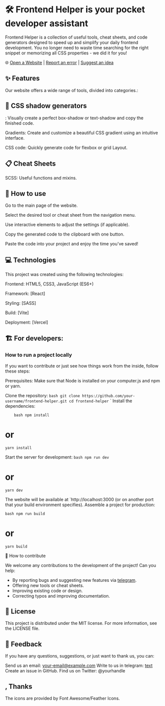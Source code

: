 <h1>🛠️ Frontend Helper is your pocket developer assistant</h1>
<p>
Frontend Helper is a collection of useful tools, cheat sheets, and code generators designed to speed up and simplify your daily frontend development. You no longer need to waste time searching for the right snippet or memorizing all CSS properties - we did it for you!
</p>

🌐 <a href="https://help-end.vercel.app/home">Open a Website</a> | <a href="https://t.me/IIddeeaas ">Report an error</a> | <a href="https://t.me/IIddeeaas ">Suggest an idea</a>

<h2>✨ Features</h2>
Our website offers a wide range of tools, divided into categories.:

<h2>🎨 CSS shadow generators</h2>
: Visually create a perfect box-shadow or text-shadow and copy the finished code.

Gradients: Create and customize a beautiful CSS gradient using an intuitive interface.

CSS code: Quickly generate code for flexbox or grid Layout.

<h2>📋 Cheat Sheets</h2>
SCSS: Useful functions and mixins.

<h2>🚀 How to use</h2>
Go to the main page of the website.

Select the desired tool or cheat sheet from the navigation menu.

Use interactive elements to adjust the settings (if applicable).

Copy the generated code to the clipboard with one button.

Paste the code into your project and enjoy the time you've saved!

<h2>💻 Technologies</h2>
This project was created using the following technologies:

Frontend: HTML5, CSS3, JavaScript (ES6+)

Framework: [React]

Styling: [SASS]

Build: [Vite]

Deployment: [Vercel]

<h2>🏗️ For developers:</h2> <h3>How to run a project locally</h3>
If you want to contribute or just see how things work from the inside, follow these steps:

Prerequisites: Make sure that Node is installed on your computer.js and npm or yarn.

Clone the repository:
`bash
git clone https://github.com/your-username/frontend-helper.git
cd frontend-helper`
`
Install the dependencies:

`   
bash
npm install`

# or

`yarn install`

Start the server for development:
`bash
npm run dev`

# or

`yarn dev`

The website will be available at `http://localhost:3000 (or on another port that your build environment specifies).
Assemble a project for production:

`bash
npm run build  `

# or

`yarn build`

<p>🤝 How to contribute</p>
We welcome any contributions to the development of the project! Can you help:

<ul>
    <li>By reporting bugs and suggesting new features via <a href="https://t.me/IIddeeaas ">telegram</a>.</li>
<li>Offering new tools or cheat sheets.</li>    
    <li>Improving existing code or design.</li>    
    <li>Correcting typos and improving documentation.</li>
</ul>

<h2>📜 License</h2>
This project is distributed under the MIT license. For more information, see the LICENSE file.

<h2>💬 Feedback</h2>
If you have any questions, suggestions, or just want to thank us, you can:

Send us an email: your-email@example.com
Write to us in telegram: [text](https://t.me/IIddeeaas)
Create an issue in GitHub.
Find us on Twitter: @yourhandle

<h2>, Thanks</h2>
The icons are provided by Font Awesome/Feather Icons.
